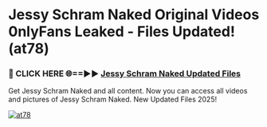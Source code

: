 # Jessy Schram Naked Original Videos 0nlyFans Leaked - Files Updated! (at78)

<h3>🔴 CLICK HERE 🌐==►► <a href="https://tinyurl.com/up5wt9bj" rel="nofollow">Jessy Schram Naked Updated Files</a></h3>

Get Jessy Schram Naked and all content. Now you can access all videos and pictures of Jessy Schram Naked. New Updated Files 2025!

[![at78](https://i.imgur.com/ABiUzMV.gif)](https://tinyurl.com/up5wt9bj)
